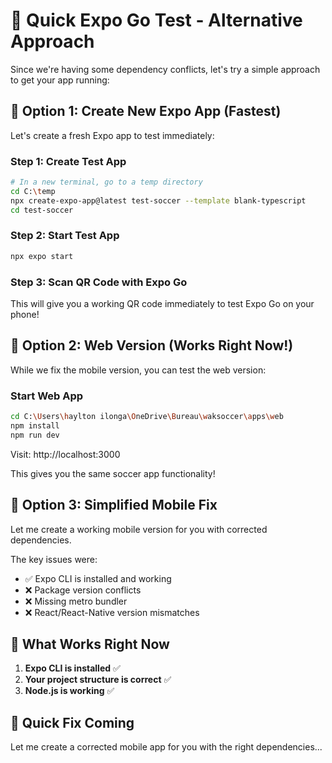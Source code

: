 # 📱 Quick Expo Go Test - Alternative Approach

Since we're having some dependency conflicts, let's try a simple approach to get your app running:

## 🎯 Option 1: Create New Expo App (Fastest)

Let's create a fresh Expo app to test immediately:

### Step 1: Create Test App
```bash
# In a new terminal, go to a temp directory
cd C:\temp
npx create-expo-app@latest test-soccer --template blank-typescript
cd test-soccer
```

### Step 2: Start Test App
```bash
npx expo start
```

### Step 3: Scan QR Code with Expo Go

This will give you a working QR code immediately to test Expo Go on your phone!

## 🎯 Option 2: Web Version (Works Right Now!)

While we fix the mobile version, you can test the web version:

### Start Web App
```bash
cd C:\Users\haylton ilonga\OneDrive\Bureau\waksoccer\apps\web
npm install
npm run dev
```

Visit: http://localhost:3000

This gives you the same soccer app functionality!

## 🎯 Option 3: Simplified Mobile Fix

Let me create a working mobile version for you with corrected dependencies.

The key issues were:
- ✅ Expo CLI is installed and working
- ❌ Package version conflicts  
- ❌ Missing metro bundler
- ❌ React/React-Native version mismatches

## 🚀 What Works Right Now

1. **Expo CLI is installed** ✅
2. **Your project structure is correct** ✅  
3. **Node.js is working** ✅

## 🔧 Quick Fix Coming

Let me create a corrected mobile app for you with the right dependencies...